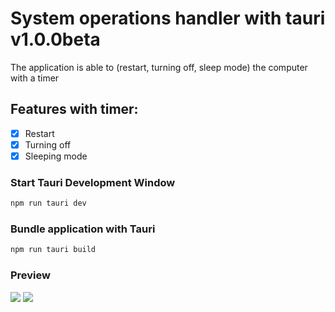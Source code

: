 # System operations handler with tauri v1.0.0beta

The application is able to (restart, turning off, sleep mode) the computer with a timer

## Features with timer:
- [x] Restart
- [x] Turning off
- [x] Sleeping mode

### Start Tauri Development Window

```sh
npm run tauri dev
```

### Bundle application with Tauri

```sh
npm run tauri build
```

### Preview
<img src="https://raw.githubusercontent.com/schrudolf/tauri-system-operations/blob/main/system-operations/public/so-01.png?raw=true" />
<img src="https://raw.githubusercontent.com/schrudolf/tauri-system-operations/blob/main/system-operations/public/so-02.png?raw=true" />